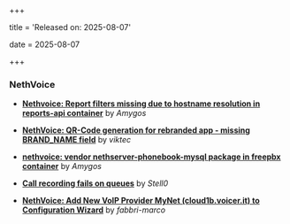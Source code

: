 +++

title = 'Released on: 2025-08-07'

date = 2025-08-07

+++

### NethVoice

- **[Nethvoice: Report filters missing due to hostname resolution in reports-api container](https://github.com/NethServer/dev/issues/7569)** by *Amygos*

- **[NethVoice: QR-Code generation for rebranded app - missing BRAND_NAME field](https://github.com/NethServer/dev/issues/7568)** by *viktec*

- **[nethvoice: vendor nethserver-phonebook-mysql package in freepbx container](https://github.com/NethServer/dev/issues/7564)** by *Amygos*

- **[Call recording fails on queues](https://github.com/NethServer/dev/issues/7562)** by *Stell0*

- **[NethVoice: Add New VoIP Provider MyNet (cloud1b.voicer.it) to Configuration Wizard](https://github.com/NethServer/dev/issues/7540)** by *fabbri-marco*


